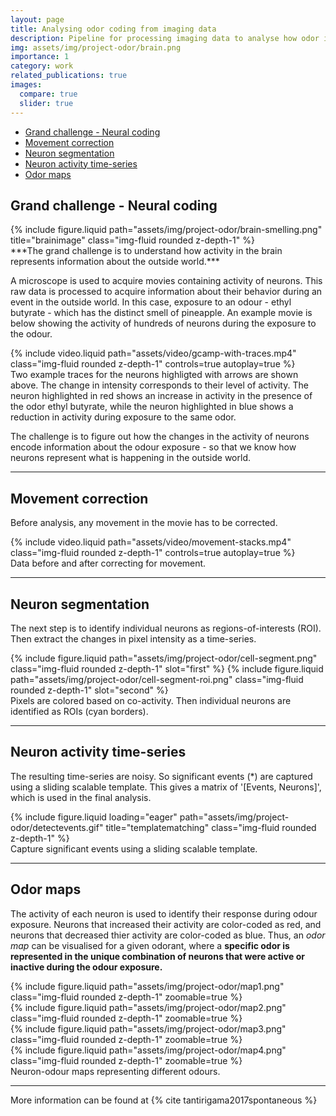 ```yaml
---
layout: page
title: Analysing odor coding from imaging data
description: Pipeline for processing imaging data to analyse how odor information is organized
img: assets/img/project-odor/brain.png
importance: 1
category: work
related_publications: true
images:
  compare: true
  slider: true
---
```


- [Grand challenge - Neural coding](#grand-challenge-Neural-coding)
- [Movement correction](#movement-correction)
- [Neuron segmentation](#neuron-segmentation)
- [Neuron activity time-series](#neuron-activity-time-series)
- [Odor maps](#odor-maps)

## Grand challenge - Neural coding

<div class="row">
    <div class="col-sm-4 mt-3 mt-md-0">
        {% include figure.liquid path="assets/img/project-odor/brain-smelling.png" title="brainimage" class="img-fluid rounded z-depth-1" %}
    </div>
    <div class="col-sm-8 mt-3 mt-md-0 align-self-center">
        ***The grand challenge is to understand how activity in the brain represents information about the outside world.*** 
    </div>
</div>

A microscope is used to acquire movies containing activity of neurons. This raw data is processed to acquire information about their behavior during an event in the outside world. In this case, exposure to an odour - ethyl butyrate - which has the distinct smell of pineapple. An example movie is below showing the activity of hundreds of neurons during the exposure to the odour. 

<div class="row">
    <div class="col-sm align-items-center">
        {% include video.liquid path="assets/video/gcamp-with-traces.mp4" class="img-fluid rounded z-depth-1" controls=true autoplay=true %}
    </div>
</div>
<div class="caption">
    Two example traces for the neurons highligted with arrows are shown above. The change in intensity corresponds to their level of activity. The neuron highlighted in red shows an increase in activity in the presence of the odor ethyl butyrate, while the neuron highlighted in blue shows a reduction in activity during exposure to the same odor. 
</div>

The challenge is to figure out how the changes in the activity of neurons encode information about the odour exposure - so that we know how neurons represent what is happening in the outside world. 

---

## Movement correction

Before analysis, any movement in the movie has to be corrected. 

<div class="row justify-content-center">
    <div class="col-sm mt-3 mt-md-0">
        {% include video.liquid path="assets/video/movement-stacks.mp4" class="img-fluid rounded z-depth-1" controls=true autoplay=true %}
    </div>
</div>
<div class="caption">
    Data before and after correcting for movement. 
</div>

---

## Neuron segmentation

The next step is to identify individual neurons as regions-of-interests (ROI). Then extract the changes in pixel intensity as a time-series.

<style>
  .slider-example-relative-size {
    --default-handle-width: clamp(40px, 10vw, 200px);
  }
</style>
<img-comparison-slider class="slider-example-relative-size">
  {% include figure.liquid path="assets/img/project-odor/cell-segment.png" class="img-fluid rounded z-depth-1" slot="first" %}
  {% include figure.liquid path="assets/img/project-odor/cell-segment-roi.png" class="img-fluid rounded z-depth-1" slot="second" %}
</img-comparison-slider>
<div class="caption">
    Pixels are colored based on co-activity. Then individual neurons are identified as ROIs (cyan borders). 
</div>

---

## Neuron activity time-series

The resulting time-series are noisy. So significant events (*) are captured using a sliding scalable template. This gives a matrix of '[Events, Neurons]', which is used in the final analysis.

<div class="row">
    <div class="col-sm mt-3 mt-md-0">
        {% include figure.liquid loading="eager" path="assets/img/project-odor/detectevents.gif" title="templatematching" class="img-fluid rounded z-depth-1" %}
    </div>
</div>
<div class="caption">
    Capture significant events using a sliding scalable template.
</div> 

---

## Odor maps

The activity of each neuron is used to identify their response during odour exposure. Neurons that increased their activity are color-coded as red, and neurons that decreased thier activity are color-coded as blue. Thus, an _odor map_ can be visualised for a given odorant, where a **specific odor is represented in the unique combination of neurons that were active or inactive during the odour exposure.**  

<div class="row mt-3">
    <div class="col-sm mt-3 mt-md-0">
        {% include figure.liquid path="assets/img/project-odor/map1.png" class="img-fluid rounded z-depth-1" zoomable=true %}
    </div>
    <div class="col-sm mt-3 mt-md-0">
        {% include figure.liquid path="assets/img/project-odor/map2.png" class="img-fluid rounded z-depth-1" zoomable=true %}
    </div>
    <div class="col-sm mt-3 mt-md-0">
        {% include figure.liquid path="assets/img/project-odor/map3.png" class="img-fluid rounded z-depth-1" zoomable=true %}
    </div>
	<div class="col-sm mt-3 mt-md-0">
        {% include figure.liquid path="assets/img/project-odor/map4.png" class="img-fluid rounded z-depth-1" zoomable=true %}
    </div>
</div>
<div class="caption">
    Neuron-odour maps representing different odours.
</div> 

---
More information can be found at {% cite tantirigama2017spontaneous %}


